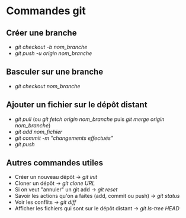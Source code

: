 # Commandes git

## Créer une branche

* _git checkout -b nom_branche_
* _git push -u origin nom_branche_

## Basculer sur une branche

* _git checkout nom_branche_

## Ajouter un fichier sur le dépôt distant

* _git pull_ (ou _git fetch origin nom_branche_ puis _git merge origin nom_branche_)
* _git add nom_fichier_
* _git commit -m "changements effectués"_
* _git push_

## Autres commandes utiles

* Créer un nouveau dépôt &#8594; _git init_
* Cloner un dépôt &#8594; _git clone URL_
* Si on veut "annuler" un git add &#8594; _git reset_
* Savoir les actions qu'on a faites (add, commit ou push) &#8594; _git status_
* Voir les conflits &#8594; _git diff_
* Afficher les fichiers qui sont sur le dépôt distant &#8594; _git ls-tree HEAD_
